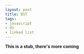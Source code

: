 ```yaml
---
layout: post
title: BST
tags:
- javascript
- ds
- linked list
---
```


<!--

LinkedList Tutorial

function LinkedList(){  
  this.head = null;
}

LinkedList.prototype.push = function(val){
    var node = {
       value: val,
       next: null
    }
    if(!this.head){
      this.head = node;      
    }
    else{
      current = this.head;
      while(current.next){
        current = current.next;
      }
      current.next = node;
    }
  }

Make a LinkedList
add a node
remove a node

LinkedList.prototype.remove = function(val){
    var current = this.head;
    //case-1
    if(current.value == val){
       this.head = current.next;     
    }
    else{
      var previous = current;

      while(current.next){
        //case-3
        if(current.value == val){
          previous.next = current.next;          
          break;
        }
        previous = current;
        current = current.next;
      }
      //case -2
      if(current.value == val){
        previous.next == null;
      }
    }
  }  

  case -1: your targeted node is in the head. you have to replace the head with the next node
  case -2: your targeted node is in the tail. you just have to remove it from the tail. Hence next of the node before the tail will be null.
  case-3: your targeted node is in the middle of the LinkedList, you have to make the node after your targeted node to be the next node of the node before your targeted node.

reverse a LinkedList conventional, using fast slow

// reverse a linked list  
var reverseLinkedList = function(linkedlist) {
  var node = linkedlist;
  var previous = null;

  while(node) {
    // save next or you lose it!!!
    var save = node.next;
    // reverse pointer
    node.next = previous;
    // increment previous to current node
    previous = node;
    // increment node to next node or null at end of list
    node = save;
  }
  return previous;   // Change the list head !!!
}
linkedlist = reverseLinkedList(linkedlist);

palindrome check, in linear time (with a halfway)

var palindromeChecker = function(linkedlist) {
  var fast = node,
    stack = [];
while (node)
    stack.push(node);
    node = node.next;
    fast = node.next.next;
  if (!fast) {
    if (node !== stack.pop()) { return false; }
  }
  return true;
}

complexity

check for circular linked list using fast/slow

function detectLoop(sll){
   var slowPointer = sll.head,
       fastPointer = sll.head;

   while(slowPointer && fastPointer && fastPointer.next){
     slowPointer = slowPointer.next;
     fastPointer = fastPointer.next.next;

     if(slowPointer == fastPointer){
        return true;
     }
   }
   return false;
}


-->

**This is a stub, there's more coming**
